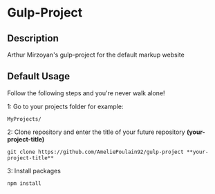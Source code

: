# Gulp-Project
## Description
Arthur Mirzoyan's gulp-project for the default markup website

## Default Usage
Follow the following steps and you're never walk alone!

1: Go to your projects folder for example:
```
MyProjects/
```
2: Clone repository and enter the title of your future repository **(your-project-title)**
```
git clone https://github.com/AmeliePoulain92/gulp-project **your-project-title**
```
3: Install packages
```
npm install
```

